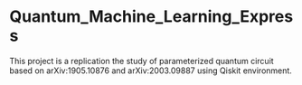 # Quantum_Machine_Learning_Express
This project is a replication the study of parameterized quantum circuit based on arXiv:1905.10876 and arXiv:2003.09887 using Qiskit environment. 
